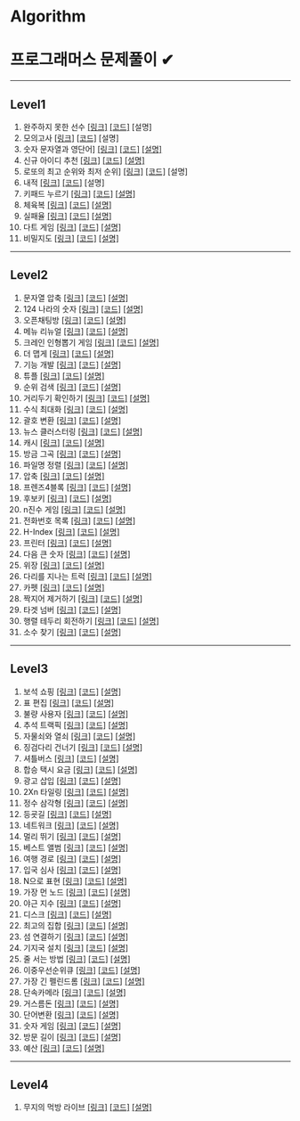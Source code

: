 # Algorithm
프로그래머스 문제풀이 ✔ 
======================


- - -
## Level1
1.  완주하지 못한 선수 [[링크]](https://programmers.co.kr/learn/courses/30/lessons/42576)  [[코드]](https://github.com/jgyy4775/Algorithm-Programmers/blob/main/code/42576.py) [설명]
2.  모의고사 [[링크]](https://programmers.co.kr/learn/courses/30/lessons/42840)  [[코드]](https://github.com/jgyy4775/Algorithm-Programmers/blob/main/code/42840.py) [설명]
3.  숫자 문자열과 영단어] [[링크]](https://programmers.co.kr/learn/courses/30/lessons/81301)  [[코드]](https://github.com/jgyy4775/Algorithm-Programmers/blob/main/code/81301.py) [[설명]](https://blog.naver.com/jgyy4775/222576618678)
4.  신규 아이디 추천 [[링크]](https://programmers.co.kr/learn/courses/30/lessons/72410)  [[코드]](https://github.com/jgyy4775/Algorithm-Programmers/blob/main/code/72410.py) [[설명]](https://blog.naver.com/jgyy4775/222577448191)
5.  로또의 최고 순위와 최저 순위] [[링크]](https://programmers.co.kr/learn/courses/30/lessons/77484)  [[코드]](https://github.com/jgyy4775/Algorithm-Programmers/blob/main/code/77484.py) [설명]
6.  내적 [[링크]](https://programmers.co.kr/learn/courses/30/lessons/70128)  [[코드]](https://github.com/jgyy4775/Algorithm-Programmers/blob/main/code/70128.py) [설명]
7.  키패드 누르기 [[링크]](https://programmers.co.kr/learn/courses/30/lessons/67256)  [[코드]](https://github.com/jgyy4775/Algorithm-Programmers/blob/main/code/67256.py) [[설명]](https://blog.naver.com/jgyy4775/222586178132)
8.  체육복 [[링크]](https://programmers.co.kr/learn/courses/30/lessons/42862)  [[코드]](https://github.com/jgyy4775/Algorithm-Programmers/blob/main/code/42862.py) [[설명]](https://blog.naver.com/jgyy4775/222586935554)
9.  실패율 [[링크]](https://programmers.co.kr/learn/courses/30/lessons/42889)  [[코드]](https://github.com/jgyy4775/Algorithm-Programmers/blob/main/code/42889.py) [[설명]](https://blog.naver.com/jgyy4775/222587361506)
10.  다트 게임 [[링크]](https://programmers.co.kr/learn/courses/30/lessons/17682)  [[코드]](https://github.com/jgyy4775/Algorithm-Programmers/blob/main/code/17682.py) [[설명]](https://blog.naver.com/jgyy4775/222590049621)
11.  비밀지도 [[링크]](https://programmers.co.kr/learn/courses/30/lessons/17681)  [[코드]](https://github.com/jgyy4775/Algorithm-Programmers/blob/main/code/17681.py) [[설명]](https://blog.naver.com/jgyy4775/222590243233)


- - -
## Level2
1.  문자열 압축 [[링크]](https://programmers.co.kr/learn/courses/30/lessons/60057)  [[코드]](https://github.com/jgyy4775/Algorithm-Programmers/blob/main/code/60057.py) [[설명]](https://blog.naver.com/jgyy4775/222577563371)
2.  124 나라의 숫자 [[링크]](https://programmers.co.kr/learn/courses/30/lessons/12899)  [[코드]](https://github.com/jgyy4775/Algorithm-Programmers/blob/main/code/12899.py) [[설명]](https://blog.naver.com/jgyy4775/222578445669)
3.  오픈채팅방 [[링크]](https://programmers.co.kr/learn/courses/30/lessons/42888)  [[코드]](https://github.com/jgyy4775/Algorithm-Programmers/blob/main/code/42888.py) [[설명]](https://blog.naver.com/jgyy4775/222578617681)
4.  메뉴 리뉴얼 [[링크]](https://programmers.co.kr/learn/courses/30/lessons/72411)  [[코드]](https://github.com/jgyy4775/Algorithm-Programmers/blob/main/code/72411.py) [[설명]](https://blog.naver.com/jgyy4775/222580479606)
5.  크레인 인형뽑기 게임  [[링크]](https://programmers.co.kr/learn/courses/30/lessons/64061)  [[코드]](https://github.com/jgyy4775/Algorithm-Programmers/blob/main/code/64061.py) [[설명]](https://blog.naver.com/jgyy4775/222580958291)
6.  더 맵게  [[링크]](https://programmers.co.kr/learn/courses/30/lessons/42626)  [[코드]](https://github.com/jgyy4775/Algorithm-Programmers/blob/main/code/42626.py) [[설명]](https://blog.naver.com/jgyy4775/222581210917)
7.  기능 개발  [[링크]](https://programmers.co.kr/learn/courses/30/lessons/42586)  [[코드]](https://github.com/jgyy4775/Algorithm-Programmers/blob/main/code/42586.py) [[설명]](https://blog.naver.com/jgyy4775/222584866490)
8.  튜플  [[링크]](https://programmers.co.kr/learn/courses/30/lessons/64065)  [[코드]](https://github.com/jgyy4775/Algorithm-Programmers/blob/main/code/64065.py) [[설명]](https://blog.naver.com/jgyy4775/222584935056)
9.  순위 검색  [[링크]](https://programmers.co.kr/learn/courses/30/lessons/72412)  [[코드]](https://github.com/jgyy4775/Algorithm-Programmers/blob/main/code/72412.py) [[설명]](https://blog.naver.com/jgyy4775/222585186628)
10. 거리두기 확인하기  [[링크]](https://programmers.co.kr/learn/courses/30/lessons/81302)  [[코드]](https://github.com/jgyy4775/Algorithm-Programmers/blob/main/code/81302.py) [[설명]](https://blog.naver.com/jgyy4775/222586119939)
11. 수식 최대화  [[링크]](https://programmers.co.kr/learn/courses/30/lessons/67257)  [[코드]](https://github.com/jgyy4775/Algorithm-Programmers/blob/main/code/67257.py) [[설명]](https://blog.naver.com/jgyy4775/222588208648)
12. 괄호 변환  [[링크]](https://programmers.co.kr/learn/courses/30/lessons/60058)  [[코드]](https://github.com/jgyy4775/Algorithm-Programmers/blob/main/code/60058.py) [[설명]](https://blog.naver.com/jgyy4775/222589394225)
13. 뉴스 클러스터링  [[링크]](https://programmers.co.kr/learn/courses/30/lessons/17677)  [[코드]](https://github.com/jgyy4775/Algorithm-Programmers/blob/main/code/17677.py) [[설명]](https://blog.naver.com/jgyy4775/222592152718)
14. 캐시  [[링크]](https://programmers.co.kr/learn/courses/30/lessons/17680)  [[코드]](https://github.com/jgyy4775/Algorithm-Programmers/blob/main/code/17680.py) [[설명]](https://blog.naver.com/jgyy4775/222592342130)
15. 방금 그곡 [[링크]](https://programmers.co.kr/learn/courses/30/lessons/17683)  [[코드]](https://github.com/jgyy4775/Algorithm-Programmers/blob/main/code/17683.py) [[설명]](https://blog.naver.com/jgyy4775/222593088760)
16. 파일명 정렬 [[링크]](https://programmers.co.kr/learn/courses/30/lessons/17686)  [[코드]](https://github.com/jgyy4775/Algorithm-Programmers/blob/main/code/17686.py) [[설명]](https://blog.naver.com/jgyy4775/222593499216)
17. 압축 [[링크]](https://programmers.co.kr/learn/courses/30/lessons/17684)  [[코드]](https://github.com/jgyy4775/Algorithm-Programmers/blob/main/code/17684.py) [[설명]](https://blog.naver.com/jgyy4775/222593468490)
18. 프렌즈4블록 [[링크]](https://programmers.co.kr/learn/courses/30/lessons/17679)  [[코드]](https://github.com/jgyy4775/Algorithm-Programmers/blob/main/code/17679.py) [[설명]](https://blog.naver.com/jgyy4775/222594427364)
19. 후보키 [[링크]](https://programmers.co.kr/learn/courses/30/lessons/42890)  [[코드]](https://github.com/jgyy4775/Algorithm-Programmers/blob/main/code/42890.py) [[설명]](https://blog.naver.com/jgyy4775/222595278976)
20. n진수 게임 [[링크]](https://programmers.co.kr/learn/courses/30/lessons/17687)  [[코드]](https://github.com/jgyy4775/Algorithm-Programmers/blob/main/code/17687.py) [[설명]](https://blog.naver.com/jgyy4775/222596196239)
21. 전화번호 목록 [[링크]](https://programmers.co.kr/learn/courses/30/lessons/42577)  [[코드]](https://github.com/jgyy4775/Algorithm-Programmers/blob/main/code/42577.py) [[설명]](https://blog.naver.com/jgyy4775/222597327416)
22. H-Index [[링크]](https://programmers.co.kr/learn/courses/30/lessons/42747)  [[코드]](https://github.com/jgyy4775/Algorithm-Programmers/blob/main/code/42747.py) [[설명]](https://blog.naver.com/jgyy4775/222598834203)
23. 프린터 [[링크]](https://programmers.co.kr/learn/courses/30/lessons/42587)  [[코드]](https://github.com/jgyy4775/Algorithm-Programmers/blob/main/code/42587.py) [[설명]](https://blog.naver.com/jgyy4775/222598831003)
24. 다음 큰 숫자 [[링크]](https://programmers.co.kr/learn/courses/30/lessons/12911)  [[코드]](https://github.com/jgyy4775/Algorithm-Programmers/blob/main/code/12911.py) [[설명]](https://blog.naver.com/jgyy4775/222598799475)
25. 위장 [[링크]](https://programmers.co.kr/learn/courses/30/lessons/42578)  [[코드]](https://github.com/jgyy4775/Algorithm-Programmers/blob/main/code/42578.py) [[설명]](https://blog.naver.com/jgyy4775/222599423189)
26. 다리를 지나는 트럭 [[링크]](https://programmers.co.kr/learn/courses/30/lessons/42583)  [[코드]](https://github.com/jgyy4775/Algorithm-Programmers/blob/main/code/42583.py) [[설명]](https://blog.naver.com/jgyy4775/222602167949)
27. 카펫 [[링크]](https://programmers.co.kr/learn/courses/30/lessons/42842)  [[코드]](https://github.com/jgyy4775/Algorithm-Programmers/blob/main/code/42842.py) [[설명]](https://blog.naver.com/jgyy4775/222603133242)
28. 짝지어 제거하기 [[링크]](https://programmers.co.kr/learn/courses/30/lessons/12973)  [[코드]](https://github.com/jgyy4775/Algorithm-Programmers/blob/main/code/12973.py) [[설명]](https://blog.naver.com/jgyy4775/222610288986)
29. 타겟 넘버 [[링크]](https://programmers.co.kr/learn/courses/30/lessons/43165)  [[코드]](https://github.com/jgyy4775/Algorithm-Programmers/blob/main/code/43165.py) [[설명]](https://blog.naver.com/jgyy4775/222610288563)
30.  행렬 테두리 회전하기 [[링크]](https://programmers.co.kr/learn/courses/30/lessons/77485)  [[코드]](https://github.com/jgyy4775/Algorithm-Programmers/blob/main/code/77485.py) [[설명]](https://blog.naver.com/jgyy4775/222611013418)
31.  소수 찾기 [[링크]](https://programmers.co.kr/learn/courses/30/lessons/42839)  [[코드]](https://github.com/jgyy4775/Algorithm-Programmers/blob/main/code/42839.py) [[설명]](https://blog.naver.com/jgyy4775/222611018187)



- - -
## Level3
1.  보석 쇼핑 [[링크]](https://programmers.co.kr/learn/courses/30/lessons/67258)  [[코드]](https://github.com/jgyy4775/Algorithm-Programmers/blob/main/code/67258.py) [[설명]](https://blog.naver.com/jgyy4775/222588104649)
2.  표 편집 [[링크]](https://programmers.co.kr/learn/courses/30/lessons/81303)  [[코드]](https://github.com/jgyy4775/Algorithm-Programmers/blob/main/code/81303.py) [[설명]](https://blog.naver.com/jgyy4775/222591493192)
3.  불량 사용자 [[링크]](https://programmers.co.kr/learn/courses/30/lessons/64064)  [[코드]](https://github.com/jgyy4775/Algorithm-Programmers/blob/main/code/64064.py) [[설명]](https://blog.naver.com/jgyy4775/222592847545)
4.  추석 트랙픽 [[링크]](https://programmers.co.kr/learn/courses/30/lessons/17676)  [[코드]](https://github.com/jgyy4775/Algorithm-Programmers/blob/main/code/17676.py) [[설명]](https://blog.naver.com/jgyy4775/222593681033)
5.  자물쇠와 열쇠 [[링크]](https://programmers.co.kr/learn/courses/30/lessons/60059)  [[코드]](https://github.com/jgyy4775/Algorithm-Programmers/blob/main/code/60059.py) [[설명]](https://blog.naver.com/jgyy4775/222594740239)
6.  징검다리 건너기 [[링크]](https://programmers.co.kr/learn/courses/30/lessons/64062)  [[코드]](https://github.com/jgyy4775/Algorithm-Programmers/blob/main/code/64062.py) [[설명]](https://blog.naver.com/jgyy4775/222595590714)
7.  셔틀버스 [[링크]](https://programmers.co.kr/learn/courses/30/lessons/17678)  [[코드]](https://github.com/jgyy4775/Algorithm-Programmers/blob/main/code/17678.py) [[설명]](https://blog.naver.com/jgyy4775/222596405331)
8.  합승 택시 요금 [[링크]](https://programmers.co.kr/learn/courses/30/lessons/72413)  [[코드]](https://github.com/jgyy4775/Algorithm-Programmers/blob/main/code/72413.py) [[설명]](https://blog.naver.com/jgyy4775/222597898830)
9.  광고 삽입 [[링크]](https://programmers.co.kr/learn/courses/30/lessons/72414)  [[코드]](https://github.com/jgyy4775/Algorithm-Programmers/blob/main/code/72414.py) [[설명]](https://blog.naver.com/jgyy4775/222598117727)
10.  2Xn 타일링 [[링크]](https://programmers.co.kr/learn/courses/30/lessons/12900)  [[코드]](https://github.com/jgyy4775/Algorithm-Programmers/blob/main/code/12900.py) [[설명]](https://blog.naver.com/jgyy4775/222600443770)
11.  정수 삼각형 [[링크]](https://programmers.co.kr/learn/courses/30/lessons/43105)  [[코드]](https://github.com/jgyy4775/Algorithm-Programmers/blob/main/code/43105.py) [[설명]](https://blog.naver.com/jgyy4775/222600957142)
12.  등굣길 [[링크]](https://programmers.co.kr/learn/courses/30/lessons/42898)  [[코드]](https://github.com/jgyy4775/Algorithm-Programmers/blob/main/code/42898.py) [[설명]](https://blog.naver.com/jgyy4775/222603133589)
13.  네트워크  [[링크]](https://programmers.co.kr/learn/courses/30/lessons/43162)  [[코드]](https://github.com/jgyy4775/Algorithm-Programmers/blob/main/code/43162.py) [[설명]](https://blog.naver.com/jgyy4775/222604016082)
14.  멀리 뛰기 [[링크]](https://programmers.co.kr/learn/courses/30/lessons/12914)  [[코드]](https://github.com/jgyy4775/Algorithm-Programmers/blob/main/code/12914.py) [[설명]](https://blog.naver.com/jgyy4775/222605765920)
15.  베스트 앨범 [[링크]](https://programmers.co.kr/learn/courses/30/lessons/42579)  [[코드]](https://github.com/jgyy4775/Algorithm-Programmers/blob/main/code/42579.py) [[설명]](https://blog.naver.com/jgyy4775/222607071409)
16.  여행 경로 [[링크]](https://programmers.co.kr/learn/courses/30/lessons/43164)  [[코드]](https://github.com/jgyy4775/Algorithm-Programmers/blob/main/code/43164.py) [[설명]](https://blog.naver.com/jgyy4775/222607631999)
17.  입국 심사 [[링크]](https://programmers.co.kr/learn/courses/30/lessons/43238)  [[코드]](https://github.com/jgyy4775/Algorithm-Programmers/blob/main/code/43238.py) [[설명]](https://blog.naver.com/jgyy4775/222608538314)
18.  N으로 표현 [[링크]](https://programmers.co.kr/learn/courses/30/lessons/42895)  [[코드]](https://github.com/jgyy4775/Algorithm-Programmers/blob/main/code/42895.py) [[설명]](https://blog.naver.com/jgyy4775/222612075720)
19.  가장 먼 노드 [[링크]](https://programmers.co.kr/learn/courses/30/lessons/49189)  [[코드]](https://github.com/jgyy4775/Algorithm-Programmers/blob/main/code/49189.py) [[설명]](https://blog.naver.com/jgyy4775/222612696180)
20.  야근 지수 [[링크]](https://programmers.co.kr/learn/courses/30/lessons/12927)  [[코드]](https://github.com/jgyy4775/Algorithm-Programmers/blob/main/code/12927.py) [[설명]](https://blog.naver.com/jgyy4775/222612730161)
21.  디스크  [[링크]](https://programmers.co.kr/learn/courses/30/lessons/42627)  [[코드]](https://github.com/jgyy4775/Algorithm-Programmers/blob/main/code/42627.py) [[설명]](https://blog.naver.com/jgyy4775/222613640871)
22.  최고의 집합  [[링크]](https://programmers.co.kr/learn/courses/30/lessons/12938)  [[코드]](https://github.com/jgyy4775/Algorithm-Programmers/blob/main/code/12938.py) [[설명]](https://blog.naver.com/jgyy4775/222614822551)
23.  섬 연결하기  [[링크]](https://programmers.co.kr/learn/courses/30/lessons/42861)  [[코드]](https://github.com/jgyy4775/Algorithm-Programmers/blob/main/code/42861.py) [[설명]](https://blog.naver.com/jgyy4775/222614822699)
24.  기지국 설치  [[링크]](https://programmers.co.kr/learn/courses/30/lessons/12979)  [[코드]](https://github.com/jgyy4775/Algorithm-Programmers/blob/main/code/12979.py) [[설명]](https://blog.naver.com/jgyy4775/222615504776)
25.  줄 서는 방법  [[링크]](https://programmers.co.kr/learn/courses/30/lessons/12936)  [[코드]](https://github.com/jgyy4775/Algorithm-Programmers/blob/main/code/12936.py) [[설명]](https://blog.naver.com/jgyy4775/222615784300)
26.  이중우선순위큐  [[링크]](https://programmers.co.kr/learn/courses/30/lessons/42628)  [[코드]](https://github.com/jgyy4775/Algorithm-Programmers/blob/main/code/42628.py) [[설명]](https://blog.naver.com/jgyy4775/222616511159)
27.  가장 긴 펠린드롬  [[링크]](https://programmers.co.kr/learn/courses/30/lessons/12904)  [[코드]](https://github.com/jgyy4775/Algorithm-Programmers/blob/main/code/12904.py) [[설명]](https://blog.naver.com/jgyy4775/222617259262)
28.  단속카메라  [[링크]](https://programmers.co.kr/learn/courses/30/lessons/42884)  [[코드]](https://github.com/jgyy4775/Algorithm-Programmers/blob/main/code/42884.py) [[설명]](https://blog.naver.com/jgyy4775/222618215630)
29.  거스름돈  [[링크]](https://programmers.co.kr/learn/courses/30/lessons/12907)  [[코드]](https://github.com/jgyy4775/Algorithm-Programmers/blob/main/code/12907.py) [[설명]](https://blog.naver.com/jgyy4775/222618924748)
30.  단어변환  [[링크]](https://programmers.co.kr/learn/courses/30/lessons/43163)  [[코드]](https://github.com/jgyy4775/Algorithm-Programmers/blob/main/code/43163.py) [[설명]](https://blog.naver.com/jgyy4775/222619884624)
31.  숫자 게임  [[링크]](https://programmers.co.kr/learn/courses/30/lessons/12987)  [[코드]](https://github.com/jgyy4775/Algorithm-Programmers/blob/main/code/12987.py) [[설명]](https://blog.naver.com/jgyy4775/222620822132) 
32.  방문 길이  [[링크]](https://programmers.co.kr/learn/courses/30/lessons/49994)  [[코드]](https://github.com/jgyy4775/Algorithm-Programmers/blob/main/code/49994.py) [[설명]](https://blog.naver.com/jgyy4775/222622533307) 
33.  예산  [[링크]](https://programmers.co.kr/learn/courses/30/lessons/12982)  [[코드]](https://github.com/jgyy4775/Algorithm-Programmers/blob/main/code/12982.py) [[설명]](https://blog.naver.com/jgyy4775/222622541775) 


- - -
## Level4
1.  무지의 먹방 라이브 [[링크]](https://programmers.co.kr/learn/courses/30/lessons/42891)  [[코드]](https://github.com/jgyy4775/Algorithm-Programmers/blob/main/code/42891.py) [[설명]](https://blog.naver.com/jgyy4775/222597114540)
